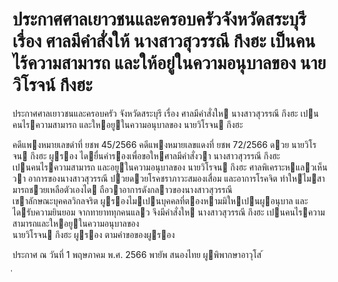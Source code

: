 
# ประกาศศาลเยาวชนและครอบครัวจังหวัดสระบุรี เรื่อง ศาลมีคำสั่งให้ นางสาวสุวรรณี กึงฮะ เป็นคนไร้ความสามารถ และให้อยู่ในความอนุบาลของ นายวิโรจน์ กึงฮะ
      
      

      
      

ประกาศศาลเยาวชนและครอบครัว 
จังหวัดสระบุรี 
เรื่อง   ศาลมีคําสั่งให  นางสาวสุวรรณี  กึงฮะ  เปนคนไรความสามารถ 
และใหอยูในความอนุบาลของ  นายวิโรจน  กึงฮะ 
 
 
คดีแพงหมายเลขดําที่  ยชพ 45/2566 
คดีแพงหมายเลขแดงที่  ยชพ 72/2566 
ดวย  นายวิโรจน  กึงฮะ  ผูรอง  ไดยื่นคํารองเพื่อขอใหศาลมีคําสั่งวา  นางสาวสุวรรณี  กึงฮะ   
เปนคนไรความสามารถ  และอยูในความอนุบาลของ  นายวิโรจน  กึงฮะ 
ศาลพิเคราะหแลวเห็นวา  อาการของนางสาวสุวรรณี  ปวยดวยโรคชราภาวะสมองเสื่อม 
และอาการโรคจิต  ทําใหไมสามารถชวยเหลือตัวเองได  ถือวาอาการดังกลาวของนางสาวสุวรรณี   
เขาลักษณะบุคคลวิกลจริต  ผูรองไมเปนบุคคลที่ตองหามมิใหเปนผูอนุบาล  และไดรับความยินยอม 
จากทายาททุกคนแลว 
จึงมีคําสั่งให  นางสาวสุวรรณี  กึงฮะ  เปนคนไรความสามารถและใหอยูในความอนุบาลของ   
นายวิโรจน  กึงฮะ  ผูรอง  ตามคําขอของผูรอง 
 
ประกาศ  ณ  วันที่  1  พฤษภาคม  พ.ศ.  2566 
พายัพ  สนองไทย 
ผูพิพากษาอาวุโส 
้
 
่
 